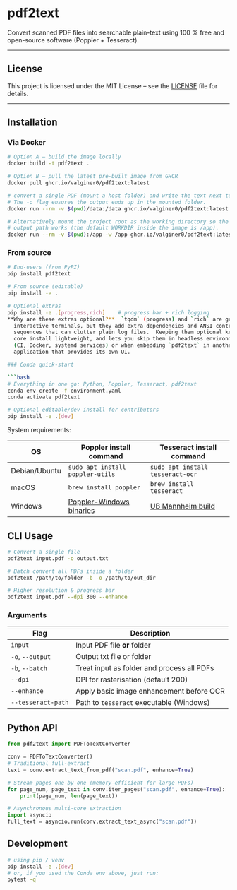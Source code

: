 # pdf2text

Convert scanned PDF files into searchable plain-text using 100 % free and open-source software (Poppler + Tesseract).

---

## License

This project is licensed under the MIT License – see the [LICENSE](LICENSE) file for details.

---

## Installation

### Via Docker

```bash
# Option A – build the image locally
docker build -t pdf2text .

# Option B – pull the latest pre-built image from GHCR
docker pull ghcr.io/valginer0/pdf2text:latest

# convert a single PDF (mount a host folder) and write the text next to it
# The -o flag ensures the output ends up in the mounted folder.
docker run --rm -v $(pwd)/data:/data ghcr.io/valginer0/pdf2text:latest /data/sample.pdf -o /data/sample.txt -v

# Alternatively mount the project root as the working directory so the default
# output path works (the default WORKDIR inside the image is /app).
docker run --rm -v $(pwd):/app -w /app ghcr.io/valginer0/pdf2text:latest data/sample.pdf -v
```

### From source

```bash
# End-users (from PyPI)
pip install pdf2text

# From source (editable)
pip install -e .

# Optional extras
pip install -e .[progress,rich]    # progress bar + rich logging
**Why are these extras optional?**  `tqdm` (progress) and `rich` are great in
  interactive terminals, but they add extra dependencies and ANSI control
  sequences that can clutter plain log files.  Keeping them optional keeps the
  core install lightweight, and lets you skip them in headless environments
  (CI, Docker, systemd services) or when embedding `pdf2text` in another
  application that provides its own UI.

### Conda quick-start

```bash
# Everything in one go: Python, Poppler, Tesseract, pdf2text
conda env create -f environment.yaml
conda activate pdf2text

# Optional editable/dev install for contributors
pip install -e .[dev]
```

System requirements:

| OS          | Poppler install command                | Tesseract install command                    |
|-------------|----------------------------------------|----------------------------------------------|
| Debian/Ubuntu | `sudo apt install poppler-utils`       | `sudo apt install tesseract-ocr`             |
| macOS       | `brew install poppler`                  | `brew install tesseract`                     |
| Windows     | [Poppler-Windows binaries](https://github.com/oschwartz10612/poppler-windows) | [UB Mannheim build](https://github.com/UB-Mannheim/tesseract/wiki) |

## CLI Usage

```bash
# Convert a single file
pdf2text input.pdf -o output.txt

# Batch convert all PDFs inside a folder
pdf2text /path/to/folder -b -o /path/to/out_dir

# Higher resolution & progress bar
pdf2text input.pdf --dpi 300 --enhance
```

### Arguments

| Flag                | Description                                    |
|---------------------|------------------------------------------------|
| `input`             | Input PDF file **or** folder                   |
| `-o`, `--output`    | Output txt file or folder                      |
| `-b`, `--batch`     | Treat input as folder and process all PDFs     |
| `--dpi`             | DPI for rasterisation (default 200)            |
| `--enhance`         | Apply basic image enhancement before OCR       |
| `--tesseract-path`  | Path to `tesseract` executable (Windows)       |

## Python API

```python
from pdf2text import PDFToTextConverter

conv = PDFToTextConverter()
# Traditional full-extract
text = conv.extract_text_from_pdf("scan.pdf", enhance=True)

# Stream pages one-by-one (memory-efficient for large PDFs)
for page_num, page_text in conv.iter_pages("scan.pdf", enhance=True):
    print(page_num, len(page_text))

# Asynchronous multi-core extraction
import asyncio
full_text = asyncio.run(conv.extract_text_async("scan.pdf"))
```

## Development

```bash
# using pip / venv
pip install -e .[dev]
# or, if you used the Conda env above, just run:
pytest -q
